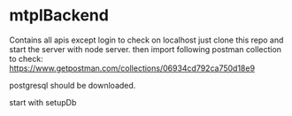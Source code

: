 # mtplBackend

Contains all apis except login
to check on localhost just clone this repo and start the server with node server.
then import following postman collection to check:
https://www.getpostman.com/collections/06934cd792ca750d18e9

postgresql should be downloaded.

start with setupDb

